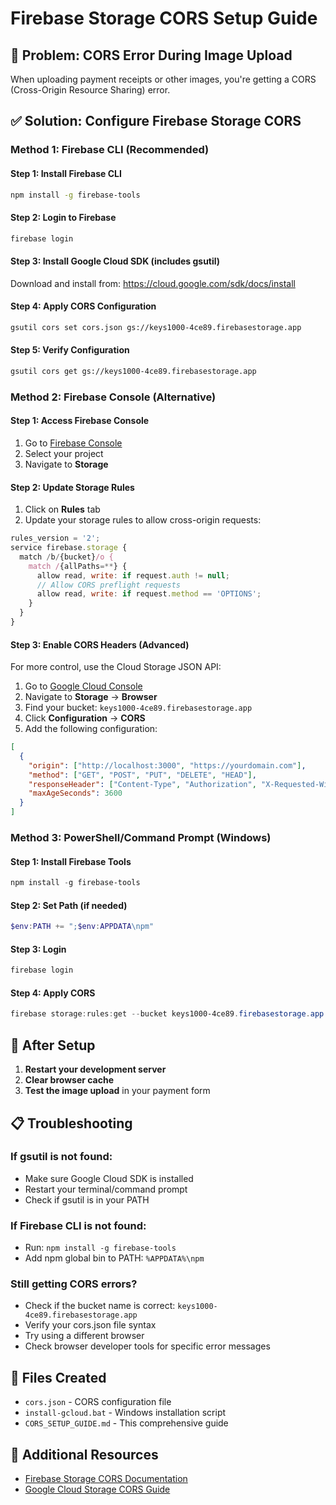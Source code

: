 # Firebase Storage CORS Setup Guide

## 🚨 Problem: CORS Error During Image Upload

When uploading payment receipts or other images, you're getting a CORS (Cross-Origin Resource Sharing) error.

## ✅ Solution: Configure Firebase Storage CORS

### Method 1: Firebase CLI (Recommended)

#### Step 1: Install Firebase CLI

```bash
npm install -g firebase-tools
```

#### Step 2: Login to Firebase

```bash
firebase login
```

#### Step 3: Install Google Cloud SDK (includes gsutil)

Download and install from: https://cloud.google.com/sdk/docs/install

#### Step 4: Apply CORS Configuration

```bash
gsutil cors set cors.json gs://keys1000-4ce89.firebasestorage.app
```

#### Step 5: Verify Configuration

```bash
gsutil cors get gs://keys1000-4ce89.firebasestorage.app
```

### Method 2: Firebase Console (Alternative)

#### Step 1: Access Firebase Console

1. Go to [Firebase Console](https://console.firebase.google.com)
2. Select your project
3. Navigate to **Storage**

#### Step 2: Update Storage Rules

1. Click on **Rules** tab
2. Update your storage rules to allow cross-origin requests:

```javascript
rules_version = '2';
service firebase.storage {
  match /b/{bucket}/o {
    match /{allPaths=**} {
      allow read, write: if request.auth != null;
      // Allow CORS preflight requests
      allow read, write: if request.method == 'OPTIONS';
    }
  }
}
```

#### Step 3: Enable CORS Headers (Advanced)

For more control, use the Cloud Storage JSON API:

1. Go to [Google Cloud Console](https://console.cloud.google.com)
2. Navigate to **Storage** → **Browser**
3. Find your bucket: `keys1000-4ce89.firebasestorage.app`
4. Click **Configuration** → **CORS**
5. Add the following configuration:

```json
[
  {
    "origin": ["http://localhost:3000", "https://yourdomain.com"],
    "method": ["GET", "POST", "PUT", "DELETE", "HEAD"],
    "responseHeader": ["Content-Type", "Authorization", "X-Requested-With"],
    "maxAgeSeconds": 3600
  }
]
```

### Method 3: PowerShell/Command Prompt (Windows)

#### Step 1: Install Firebase Tools

```powershell
npm install -g firebase-tools
```

#### Step 2: Set Path (if needed)

```powershell
$env:PATH += ";$env:APPDATA\npm"
```

#### Step 3: Login

```powershell
firebase login
```

#### Step 4: Apply CORS

```powershell
firebase storage:rules:get --bucket keys1000-4ce89.firebasestorage.app
```

## 🔄 After Setup

1. **Restart your development server**
2. **Clear browser cache**
3. **Test the image upload** in your payment form

## 📋 Troubleshooting

### If gsutil is not found:

- Make sure Google Cloud SDK is installed
- Restart your terminal/command prompt
- Check if gsutil is in your PATH

### If Firebase CLI is not found:

- Run: `npm install -g firebase-tools`
- Add npm global bin to PATH: `%APPDATA%\npm`

### Still getting CORS errors?

- Check if the bucket name is correct: `keys1000-4ce89.firebasestorage.app`
- Verify your cors.json file syntax
- Try using a different browser
- Check browser developer tools for specific error messages

## 📁 Files Created

- `cors.json` - CORS configuration file
- `install-gcloud.bat` - Windows installation script
- `CORS_SETUP_GUIDE.md` - This comprehensive guide

## 🔗 Additional Resources

- [Firebase Storage CORS Documentation](https://firebase.google.com/docs/storage/web/download-files#cors_configuration)
- [Google Cloud Storage CORS Guide](https://cloud.google.com/storage/docs/cross-origin)
